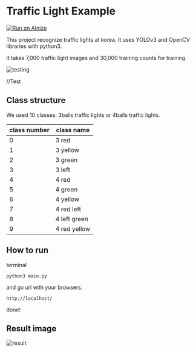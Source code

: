 # Traffic Light Example
[![Run on Ainize](https://ainize.ai/images/run_on_ainize_button.svg)](https://ainize.web.app/redirect?git_repo=https://github.com/bakjiho/TrafficLightExample)

This project recognize traffic lights at korea.
It uses YOLOv3 and OpenCV libraries with python3.

It takes 7,000 traffic light images and 30,000 training counts for training.

![testing](https://user-images.githubusercontent.com/6459539/103330330-5a006780-4aa4-11eb-93f6-8a57aa2b5beb.gif)

//Test
## Class structure
We used 10 classes. 3balls traffic lights or 4balls traffic lights.

|class number|class name|
|----|----|
|0|3 red|
|1|3 yellow|
|2|3 green|
|3|3 left|
|4|4 red|
|5|4 green|
|6|4 yellow|
|7|4 red left|
|8|4 left green|
|9|4 red yellow|

## How to run
terminal
```
python3 main.py
```
and go url with your browsers.
```
http://localhost/
```
done!

## Result image
![result](https://user-images.githubusercontent.com/6459539/103330379-99c74f00-4aa4-11eb-91ea-507878e788d4.jpg)
